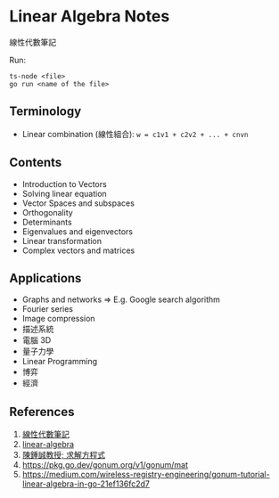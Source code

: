 # Linear Algebra Notes

線性代數筆記

Run:

```
ts-node <file>
go run <name of the file>
```

## Terminology

- Linear combination (線性組合): `w = c1v1 + c2v2 + ... + cnvn`

## Contents

+ Introduction to Vectors
+ Solving linear equation
+ Vector Spaces and subspaces
+ Orthogonality
+ Determinants
+ Eigenvalues and eigenvectors
+ Linear transformation
+ Complex vectors and matrices

## Applications

+ Graphs and networks => E.g. Google search algorithm
+ Fourier series
+ Image compression
+ 描述系統
+ 電腦 3D
+ 量子力學
+ Linear Programming
+ 博弈
+ 經濟

## References

1. [線性代數筆記](https://ocw.nthu.edu.tw/ocw/index.php?page=course&cid=89)
2. [linear-algebra](https://github.com/guokaide/linear-algebra)
3. [陳鍾誠教授; 求解方程式](https://ccckmit.gitbooks.io/rlab/content/solveEquation.html)
4. https://pkg.go.dev/gonum.org/v1/gonum/mat
5. https://medium.com/wireless-registry-engineering/gonum-tutorial-linear-algebra-in-go-21ef136fc2d7
